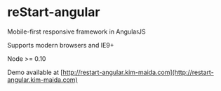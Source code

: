 reStart-angular
==========

Mobile-first responsive framework in AngularJS

Supports modern browsers and IE9+

Node >= 0.10

Demo available at [http://restart-angular.kim-maida.com](http://restart-angular.kim-maida.com)
